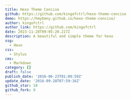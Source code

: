 ```yaml
---
title: Hexo Theme Concise
github: https://github.com/kingofctrl/hexo-theme-concise
demo: https://hmybmny.github.io/hexo-theme-concise/
author: kingofctrl
author_link: https://github.com/kingofctrl
date: 2023-11-28T09:05:20.217Z
description: A beautiful and simple theme for hexo
ssg:
  - Hexo
css:
  - Stylus
cms:
  - Markdown
category: []
draft: false
publish_date: '2016-06-23T01:09:59Z'
update_date: '2016-09-28T07:59:16Z'
github_star: 18
github_fork: 9
---
```

